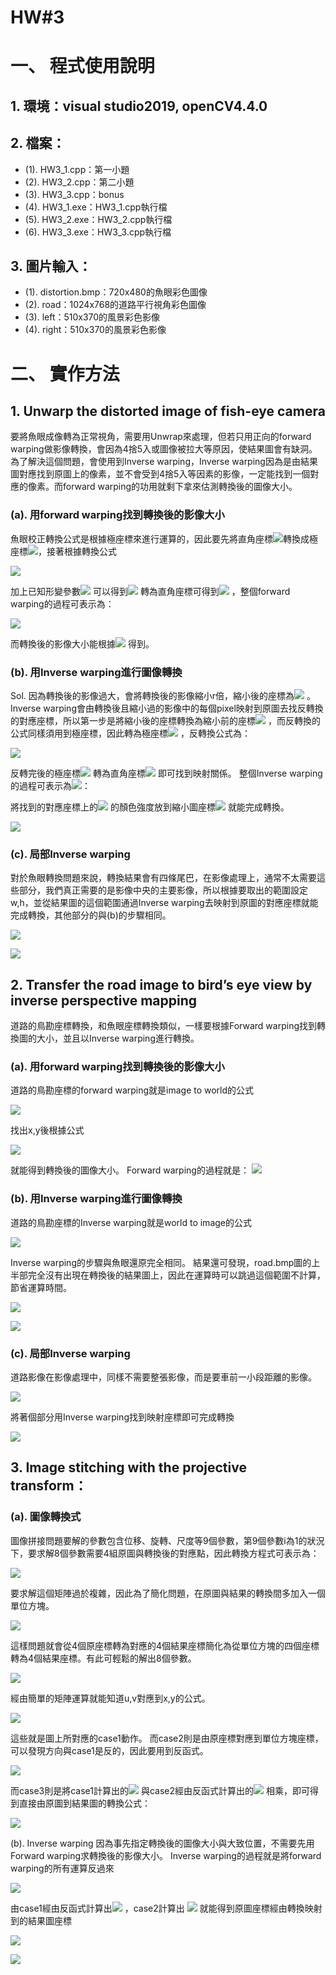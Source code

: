 # HW#3

# 一、	程式使用說明
## 1.	環境：visual studio2019, openCV4.4.0
## 2.	檔案：
* (1).	HW3_1.cpp：第一小題
* (2).	HW3_2.cpp：第二小題
* (3).	HW3_3.cpp：bonus
* (4).	HW3_1.exe：HW3_1.cpp執行檔
* (5).	HW3_2.exe：HW3_2.cpp執行檔
* (6).	HW3_3.exe：HW3_3.cpp執行檔
## 3.	圖片輸入：
* (1).	distortion.bmp：720x480的魚眼彩色圖像
* (2).	road：1024x768的道路平行視角彩色圖像
* (3).	left：510x370的風景彩色影像
* (4).	right：510x370的風景彩色影像
 
# 二、	實作方法
## 1.	Unwarp the distorted image of fish-eye camera
要將魚眼成像轉為正常視角，需要用Unwrap來處理，但若只用正向的forward warping做影像轉換，會因為4捨5入或圖像被拉大等原因，使結果圖會有缺洞。為了解決這個問題，會使用到Inverse warping，Inverse warping因為是由結果圖對應找到原圖上的像素，並不會受到4捨5入等因素的影像，一定能找到一個對應的像素。而forward warping的功用就剩下拿來估測轉換後的圖像大小。
### (a).	用forward warping找到轉換後的影像大小
魚眼校正轉換公式是根據極座標來進行運算的，因此要先將直角座標![](https://i.imgur.com/62x3nfq.png)轉換成極座標![](https://i.imgur.com/lDFKmby.png)，接著根據轉換公式

![](https://i.imgur.com/0OLOE1U.png)

  
加上已知形變參數![](https://i.imgur.com/sptEsS7.png) 可以得到![](https://i.imgur.com/SXvdc8N.png) 轉為直角座標可得到![](https://i.imgur.com/NILf8OY.png) ，整個forward warping的過程可表示為：

![](https://i.imgur.com/7GK5efJ.png)

  
而轉換後的影像大小能根據![](https://i.imgur.com/UOi1Ky3.png) 得到。 
### (b).	用Inverse warping進行圖像轉換
Sol. 因為轉換後的影像過大，會將轉換後的影像縮小r倍，縮小後的座標為![](https://i.imgur.com/nCr0IqN.png) 。
Inverse warping會由轉換後且縮小過的影像中的每個pixel映射到原圖去找反轉換的對應座標，所以第一步是將縮小後的座標轉換為縮小前的座標![](https://i.imgur.com/BCo7058.png) ，而反轉換的公式同樣須用到極座標，因此轉為極座標![](https://i.imgur.com/MxjBxDV.png) ，反轉換公式為：

![](https://i.imgur.com/kGxBGnt.png)

  
反轉完後的極座標![](https://i.imgur.com/P8dFnPH.png) 轉為直角座標![](https://i.imgur.com/ysJJHOe.png) 即可找到映射關係。
整個Inverse warping的過程可表示為![](https://i.imgur.com/RZMDjQk.png)：
  
將找到的對應座標上的![](https://i.imgur.com/RGAm2Hg.png) 的顏色強度放到縮小圖座標![](https://i.imgur.com/aa4wrUq.png) 就能完成轉換。

![](https://i.imgur.com/TlrJov4.png)

 
### (c).	局部Inverse warping
對於魚眼轉換問題來說，轉換結果會有四條尾巴，在影像處理上，通常不太需要這些部分，我們真正需要的是影像中央的主要影像，所以根據要取出的範圍設定w,h，並從結果圖的這個範圍通過Inverse warping去映射到原圖的對應座標就能完成轉換，其他部分的與(b)的步驟相同。
 
![](https://i.imgur.com/SfCRMWk.png)

![](https://i.imgur.com/sBz28Sk.png)

 
## 2.	Transfer the road image to bird’s eye view by inverse perspective mapping
道路的鳥勘座標轉換，和魚眼座標轉換類似，一樣要根據Forward warping找到轉換圖的大小，並且以Inverse warping進行轉換。
### (a).	用forward warping找到轉換後的影像大小
道路的鳥勘座標的forward warping就是image to world的公式

![](https://i.imgur.com/zUipw99.png)

  
找出x,y後根據公式

![](https://i.imgur.com/fyiJAP9.png)

就能得到轉換後的圖像大小。
Forward warping的過程就是： ![](https://i.imgur.com/r5B1tf9.png)
### (b).	用Inverse warping進行圖像轉換
道路的鳥勘座標的Inverse warping就是world to image的公式

![](https://i.imgur.com/x1vTzYA.png)

Inverse warping的步驟與魚眼還原完全相同。
結果還可發現，road.bmp圖的上半部完全沒有出現在轉換後的結果圖上，因此在運算時可以跳過這個範圍不計算，節省運算時間。

![](https://i.imgur.com/wrk8vin.png)

![](https://i.imgur.com/0vXhHjx.png)

 
### (c).	局部Inverse warping
道路影像在影像處理中，同樣不需要整張影像，而是要車前一小段距離的影像。

![](https://i.imgur.com/B2y1OPH.png)

 
將著個部分用Inverse warping找到映射座標即可完成轉換

![](https://i.imgur.com/btqffPR.png)

 
## 3.	Image stitching with the projective transform：
### (a).	圖像轉換式
圖像拼接問題要解的參數包含位移、旋轉、尺度等9個參數，第9個參數i為1的狀況下，要求解8個參數需要4組原圖與轉換後的對應點，因此轉換方程式可表示為：

![](https://i.imgur.com/qmIwAL3.png)

 
要求解這個矩陣過於複雜，因此為了簡化問題，在原圖與結果的轉換間多加入一個單位方塊。

![](https://i.imgur.com/8EISAnB.png)

這樣問題就會從4個原座標轉為對應的4個結果座標簡化為從單位方塊的四個座標轉為4個結果座標。有此可輕鬆的解出8個參數。

![](https://i.imgur.com/OAstRXI.png)

經由簡單的矩陣運算就能知道u,v對應到x,y的公式。

![](https://i.imgur.com/AlpiDNT.png)

這些就是圖上所對應的case1動作。
而case2則是由原座標對應到單位方塊座標，可以發現方向與case1是反的，因此要用到反函式。

![](https://i.imgur.com/c9cN34S.png)

而case3則是將case1計算出的![](https://i.imgur.com/IQDTaIW.png) 與case2經由反函式計算出的![](https://i.imgur.com/EQdeTHz.png) 相乘，即可得到直接由原圖到結果圖的轉換公式：

![](https://i.imgur.com/PqrnCub.png)

(b).	Inverse warping
因為事先指定轉換後的圖像大小與大致位置，不需要先用Forward warping求轉換後的影像大小。
Inverse warping的過程就是將forward warping的所有運算反過來

![](https://i.imgur.com/jbPCcn0.png)

 
由case1經由反函式計算出![](https://i.imgur.com/4j9AHen.png) ，case2計算出 ![](https://i.imgur.com/JLbiTg5.png)
就能得到原圖座標經由轉換映射到的結果圖座標

![](https://i.imgur.com/ZUWJP80.png)

![](https://i.imgur.com/vEHTwjC.png)


  
 


